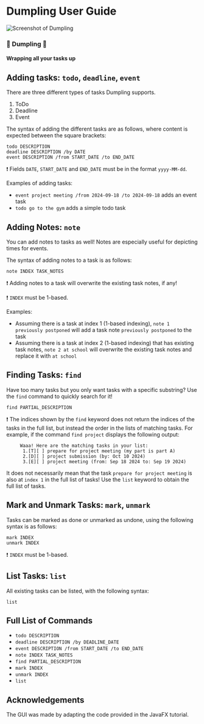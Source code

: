 # Dumpling User Guide

![Screenshot of Dumpling](https://yiiilonggg.github.io/ip/Ui.png)

### :dumpling: Dumpling :dumpling:
#### Wrapping all your tasks up

## Adding tasks: `todo`, `deadline`, `event`

There are three different types of tasks Dumpling supports.
1. ToDo
2. Deadline
3. Event

The syntax of adding the different tasks are as follows,
where content is expected between the square brackets:
```
todo DESCRIPTION
deadline DESCRIPTION /by DATE
event DESCRIPTION /from START_DATE /to END_DATE
```

:exclamation: Fields `DATE`, `START_DATE` and `END_DATE` must be in
the format `yyyy-MM-dd`.

Examples of adding tasks:
* `event project meeting /from 2024-09-18 /to 2024-09-18` adds an event task
* `todo go to the gym` adds a simple todo task

## Adding Notes: `note`

You can add notes to tasks as well!
Notes are especially useful for depicting times for events.

The syntax of adding notes to a task is as follows:
```
note INDEX TASK_NOTES
```

:exclamation: Adding notes to a task will overwrite the existing task notes, if any!

:exclamation: `INDEX` must be 1-based.

Examples:
* Assuming there is a task at index 1 (1-based indexing), `note 1 previously postponed`
will add a task note `previously postponed` to the task
* Assuming there is a task at index 2 (1-based indexing) that has existing task notes,
`note 2 at school` will overwrite the existing task notes and replace it with `at school`

## Finding Tasks: `find`

Have too many tasks but you only want tasks with a specific substring? Use the `find`
command to quickly search for it!

```
find PARTIAL_DESCRIPTION
```

:exclamation: The indices shown by the `find` keyword does not return the indices of the
tasks in the full list, but instead the order in the lists of matching tasks.
For example, if the command `find project` displays the following output:
```
     Waaa! Here are the matching tasks in your list:
      1.[T][ ] prepare for project meeting (my part is part A)
      2.[D][ ] project submission (by: Oct 10 2024)
      3.[E][ ] project meeting (from: Sep 18 2024 to: Sep 19 2024)
```
It does not necessarily mean that the task `prepare for project meeting` is also at `index 1`
in the full list of tasks! 
Use the `list` keyword to obtain the full list of tasks.

## Mark and Unmark Tasks: `mark`, `unmark`

Tasks can be marked as done or unmarked as undone, using the following syntax is as follows:
```
mark INDEX
unmark INDEX
```

:exclamation: `INDEX` must be 1-based.

## List Tasks: `list`

All existing tasks can be listed, with the following syntax:
```
list
```

## Full List of Commands

* `todo DESCRIPTION`
* `deadline DESCRIPTION /by DEADLINE_DATE`
* `event DESCRIPTION /from START_DATE /to END_DATE`
* `note INDEX TASK_NOTES`
* `find PARTIAL_DESCRIPTION`
* `mark INDEX`
* `unmark INDEX`
* `list`

## Acknowledgements

The GUI was made by adapting the code provided in the JavaFX tutorial.